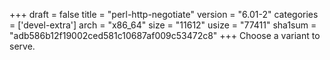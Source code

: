 +++
draft = false
title = "perl-http-negotiate"
version = "6.01-2"
categories = ['devel-extra']
arch = "x86_64"
size = "11612"
usize = "77411"
sha1sum = "adb586b12f19002ced581c10687af009c53472c8"
+++
Choose a variant to serve.
